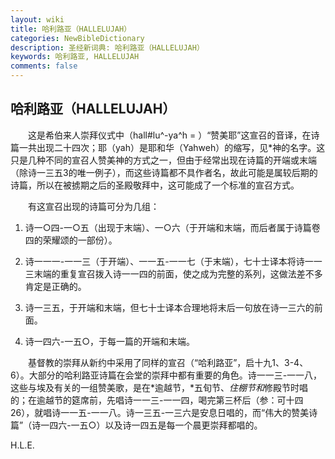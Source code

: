 ```yaml
---
layout: wiki
title: 哈利路亚（HALLELUJAH）
categories: NewBibleDictionary
description: 圣经新词典: 哈利路亚（HALLELUJAH）
keywords: 哈利路亚, HALLELUJAH
comments: false
---
```


## 哈利路亚（HALLELUJAH）

　　这是希伯来人崇拜仪式中（hall#lu^-ya^h = ）“赞美耶”这宣召的音译，在诗篇一共出现二十四次；耶（yah）是耶和华（Yahweh）的缩写，见*神的名字。这只是几种不同的宣召人赞美神的方式之一，但由于经常出现在诗篇的开端或末端（除诗一三五3的唯一例子），而这些诗篇都不具作者名，故此可能是属较后期的诗篇，所以在被掳期之后的圣殿敬拜中，这可能成了一个标准的宣召方式。

　　有这宣召出现的诗篇可分为几组：

1. 诗一○四-一○五（出现于末端）、一○六（于开端和末端，而后者属于诗篇卷四的荣耀颂的一部份）。

2. 诗一一一-一一三（于开端）、一一五-一一七（于末端），七十士译本将诗一一三末端的重复宣召拨入诗一一四的前面，使之成为完整的系列，这做法差不多肯定是正确的。

3. 诗一三五，于开端和末端，但七十士译本合理地将末后一句放在诗一三六的前面。

4. 诗一四六-一五○，于每一篇的开端和末端。

　　基督教的崇拜从新约中采用了同样的宣召（“哈利路亚”，启十九1、3-4、6）。大部分的哈利路亚诗篇在会堂的崇拜中都有重要的角色。诗一一三-一一八，这些与埃及有关的一组赞美歌，是在*逾越节，*五旬节、*住棚节和*修殿节时唱的；在逾越节的筵席前，先唱诗一一三-一一四，喝完第三杯后（参：可十四26），就唱诗一一五-一一八。诗一三五-一三六是安息日唱的，而“伟大的赞美诗篇”（诗一四六-一五○）以及诗一四五是每一个晨更崇拜都唱的。

H.L.E.








